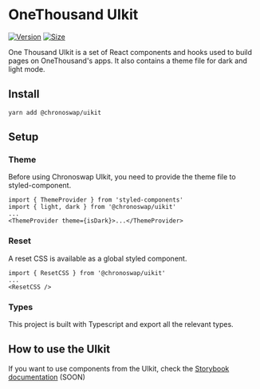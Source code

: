 # OneThousand UIkit

[![Version](https://img.shields.io/npm/v/@chronoswap/uikit)](https://www.npmjs.com/package/@chronoswap/uikit) [![Size](https://img.shields.io/bundlephobia/min/@chronoswap/uikit)](https://www.npmjs.com/package/@chronoswap/uikit)

One Thousand UIkit is a set of React components and hooks used to build pages on OneThousand's apps. It also contains a theme file for dark and light mode.

## Install

`yarn add @chronoswap/uikit`

## Setup

### Theme

Before using Chronoswap UIkit, you need to provide the theme file to styled-component.

```
import { ThemeProvider } from 'styled-components'
import { light, dark } from '@chronoswap/uikit'
...
<ThemeProvider theme={isDark}>...</ThemeProvider>
```

### Reset

A reset CSS is available as a global styled component.

```
import { ResetCSS } from '@chronoswap/uikit'
...
<ResetCSS />
```

### Types

This project is built with Typescript and export all the relevant types.

## How to use the UIkit

If you want to use components from the UIkit, check the [Storybook documentation](https://chronoswap.github.io/uikit/) (SOON)
